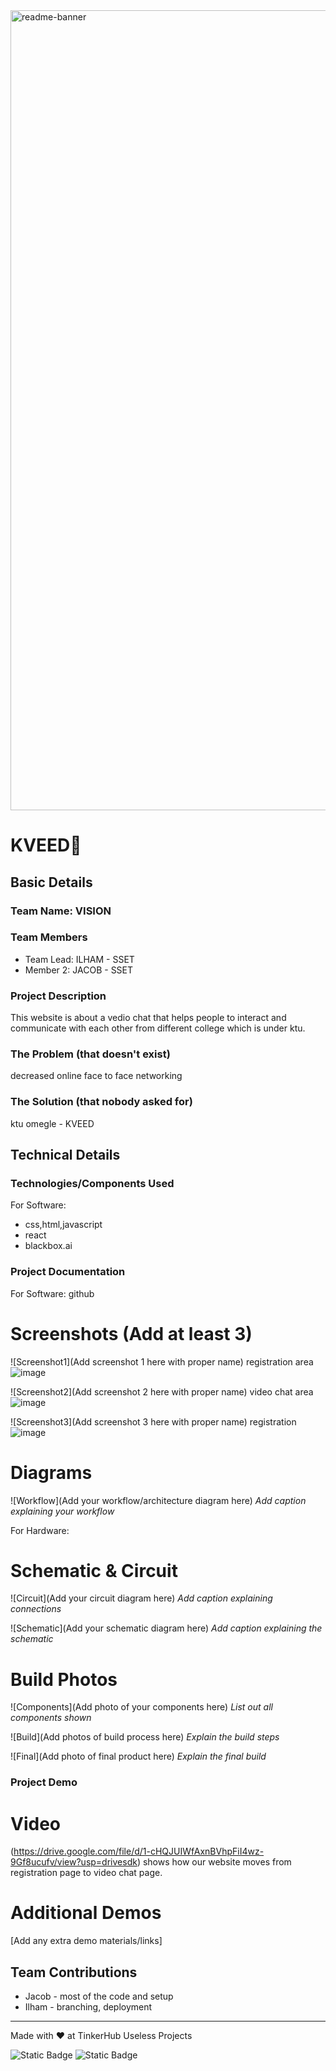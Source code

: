 <img width="1280" alt="readme-banner" src="https://github.com/user-attachments/assets/35332e92-44cb-425b-9dff-27bcf1023c6c">

# KVEED🎯


## Basic Details
### Team Name: VISION


### Team Members
- Team Lead: ILHAM - SSET
- Member 2: JACOB - SSET

### Project Description
This website is about a vedio chat that helps people to interact and communicate with each other from different college which is under ktu.

### The Problem (that doesn't exist)
decreased online face to face networking 

### The Solution (that nobody asked for)
ktu omegle - KVEED

## Technical Details
### Technologies/Components Used
For Software:
- css,html,javascript
- react
- blackbox.ai



### Project Documentation
For Software: github

# Screenshots (Add at least 3)
![Screenshot1](Add screenshot 1 here with proper name)
registration area
![image](https://github.com/user-attachments/assets/14f17f80-f10d-47a8-a821-0b83f2e5cb29)



![Screenshot2](Add screenshot 2 here with proper name)
video chat area
![image](https://github.com/user-attachments/assets/112633c3-32df-4b52-a40e-19df9d603d16)

![Screenshot3](Add screenshot 3 here with proper name)
registration
![image](https://github.com/user-attachments/assets/b4bbc8ff-b2ff-4f24-a490-53e3cebb9361)

# Diagrams
![Workflow](Add your workflow/architecture diagram here)
*Add caption explaining your workflow*

For Hardware:

# Schematic & Circuit
![Circuit](Add your circuit diagram here)
*Add caption explaining connections*

![Schematic](Add your schematic diagram here)
*Add caption explaining the schematic*

# Build Photos
![Components](Add photo of your components here)
*List out all components shown*

![Build](Add photos of build process here)
*Explain the build steps*

![Final](Add photo of final product here)
*Explain the final build*

### Project Demo
# Video
(https://drive.google.com/file/d/1-cHQJUIWfAxnBVhpFiI4wz-9Gf8ucufv/view?usp=drivesdk)
shows how our website moves from registration page to video chat page.

# Additional Demos
[Add any extra demo materials/links]

## Team Contributions
- Jacob - most of the code and setup
- Ilham - branching, deployment


---
Made with ❤️ at TinkerHub Useless Projects 

![Static Badge](https://img.shields.io/badge/TinkerHub-24?color=%23000000&link=https%3A%2F%2Fwww.tinkerhub.org%2F)
![Static Badge](https://img.shields.io/badge/UselessProject--24-24?link=https%3A%2F%2Fwww.tinkerhub.org%2Fevents%2FQ2Q1TQKX6Q%2FUseless%2520Projects)


